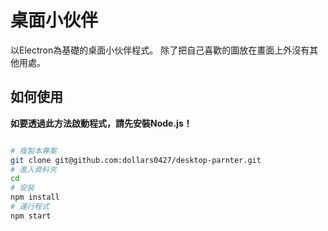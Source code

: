# 桌面小伙伴

以Electron為基礎的桌面小伙伴程式。
除了把自己喜歡的圖放在畫面上外沒有其他用處。

## 如何使用

**如要透過此方法啟動程式，請先安裝Node.js！**

```bash

# 複製本專案
git clone git@github.com:dollars0427/desktop-parnter.git
# 進入資料夾
cd
# 安裝
npm install
# 運行程式
npm start
```
